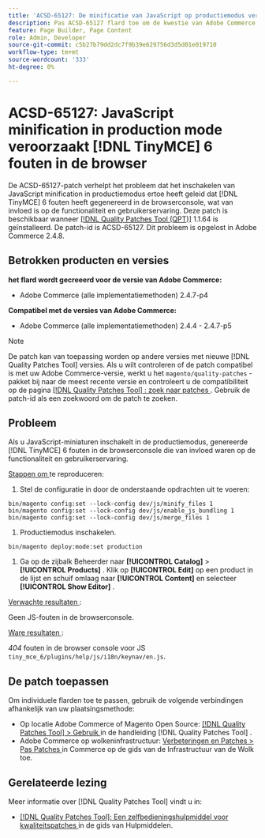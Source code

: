 ```yaml
---
title: 'ACSD-65127: De minificatie van JavaScript op productiemodus veroorzaakt  [!DNL TinyMCE]  6 fouten in browser'
description: Pas ACSD-65127 flard toe om de kwestie van Adobe Commerce te bevestigen waar het toelaten van de minificatie van JavaScript op productiemodus  [!DNL TinyMCE]  6 veroorzaakte om fouten in de browser console te produceren, die functionaliteit en gebruikerservaring beïnvloedt.
feature: Page Builder, Page Content
role: Admin, Developer
source-git-commit: c5b27b79dd2dc7f9b39e629756d3d5d01e019710
workflow-type: tm+mt
source-wordcount: '333'
ht-degree: 0%

---
```



# ACSD-65127: JavaScript minification in production mode veroorzaakt [!DNL TinyMCE] 6 fouten in de browser

De ACSD-65127-patch verhelpt het probleem dat het inschakelen van JavaScript minification in productiemodus ertoe heeft geleid dat [!DNL TinyMCE] 6 fouten heeft gegenereerd in de browserconsole, wat van invloed is op de functionaliteit en gebruikerservaring. Deze patch is beschikbaar wanneer [[!DNL Quality Patches Tool (QPT)]](/help/tools/quality-patches-tool/quality-patches-tool-to-self-serve-quality-patches.md) 1.1.64 is geïnstalleerd. De patch-id is ACSD-65127. Dit probleem is opgelost in Adobe Commerce 2.4.8.

## Betrokken producten en versies

**het flard wordt gecreeerd voor de versie van Adobe Commerce:**

* Adobe Commerce (alle implementatiemethoden) 2.4.7-p4

**Compatibel met de versies van Adobe Commerce:**

* Adobe Commerce (alle implementatiemethoden) 2.4.4 - 2.4.7-p5

>[!NOTE]
>
>De patch kan van toepassing worden op andere versies met nieuwe [!DNL Quality Patches Tool] versies. Als u wilt controleren of de patch compatibel is met uw Adobe Commerce-versie, werkt u het `magento/quality-patches` -pakket bij naar de meest recente versie en controleert u de compatibiliteit op de pagina [[!DNL Quality Patches Tool] : zoek naar patches ](https://experienceleague.adobe.com/tools/commerce-quality-patches/index.html?lang=nl-NL) . Gebruik de patch-id als een zoekwoord om de patch te zoeken.

## Probleem

Als u JavaScript-miniaturen inschakelt in de productiemodus, genereerde [!DNL TinyMCE] 6 fouten in de browserconsole die van invloed waren op de functionaliteit en gebruikerservaring.

<u> Stappen om </u> te reproduceren:

1. Stel de configuratie in door de onderstaande opdrachten uit te voeren:

```
bin/magento config:set --lock-config dev/js/minify_files 1
bin/magento config:set --lock-config dev/js/enable_js_bundling 1
bin/magento config:set --lock-config dev/js/merge_files 1
```

1. Productiemodus inschakelen.

```
bin/magento deploy:mode:set production
```

1. Ga op de zijbalk Beheerder naar **[!UICONTROL Catalog]** > **[!UICONTROL Products]** . Klik op **[!UICONTROL Edit]** op een product in de lijst en schuif omlaag naar **[!UICONTROL Content]** en selecteer **[!UICONTROL Show Editor]** .

<u> Verwachte resultaten </u>:

Geen JS-fouten in de browserconsole.

<u> Ware resultaten </u>:

*404* fouten in de browser console voor JS `tiny_mce_6/plugins/help/js/i18n/keynav/en.js`.

## De patch toepassen

Om individuele flarden toe te passen, gebruik de volgende verbindingen afhankelijk van uw plaatsingsmethode:

* Op locatie Adobe Commerce of Magento Open Source: [[!DNL Quality Patches Tool] > Gebruik ](/help/tools/quality-patches-tool/usage.md) in de handleiding [!DNL Quality Patches Tool] .
* Adobe Commerce op wolkeninfrastructuur: [ Verbeteringen en Patches > Pas Patches ](https://experienceleague.adobe.com/nl/docs/commerce-on-cloud/user-guide/develop/upgrade/apply-patches) in Commerce op de gids van de Infrastructuur van de Wolk toe.

## Gerelateerde lezing

Meer informatie over [!DNL Quality Patches Tool] vindt u in:

* [[!DNL Quality Patches Tool]: Een zelfbedieningshulpmiddel voor kwaliteitspatches ](/help/tools/quality-patches-tool/quality-patches-tool-to-self-serve-quality-patches.md) in de gids van Hulpmiddelen.
